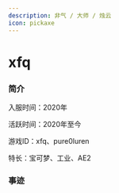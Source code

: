 ```yaml
---
description: 非气 / 大师 / 烛云
icon: pickaxe
---
```


# xfq

### 简介

入服时间：2020年

活跃时间：2020年至今

游戏ID：xfq、pure0luren

特长：宝可梦、工业、AE2

### 事迹

